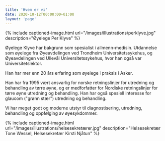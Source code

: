 ```yaml
---
title: 'Hvem er vi'
date: 2020-10-12T00:00:00+01:00
layout: 'page'
---
```


{% include captioned-image.html url="/images/illustrations/perklyve.jpg" description="Øyelege Per Klyve" %}

Øyelege Klyve har bakgrunn som spesialist i allmenn-medisin. Utdannelse som øyelege fra Øyeavdelingen ved Trondheim Universitetssykehus, og Øyeavdelingen ved Ullevål Universitetssykehus, hvor han også var Universitetslektor.

Han har mer enn 20 års erfaring som øyelege i praksis i Asker.

Han har fra 1995 vært ansvarlig for norske retningslinjer for utredning og behandling av tørre øyne, og er medforfatter for Nordiske retningslinjer for tørre øyne utredning og behandling.  Han har også spesiell interesse for glaucom ("grønn stær") utredning og behandling.

Vi har meget godt og moderne utstyr til diagnostisering, utredning, behandling og oppfølging av øyesykdommer.

{% include captioned-image.html url="/images/illustrations/helsesekretærer.jpg" description="Helsesekretær Tone Wessel, Helsesekretær Kirsti Njåtun" %}
